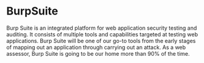 # BurpSuite


Burp Suite is an integrated platform for web application security testing and auditing. It consists of multiple tools and capabilities targeted at testing web applications. Burp Suite will be one of our go-to tools from the early stages of mapping out an application through carrying out an attack. As a web assessor, Burp Suite is going to be our home more than 90% of the time.





